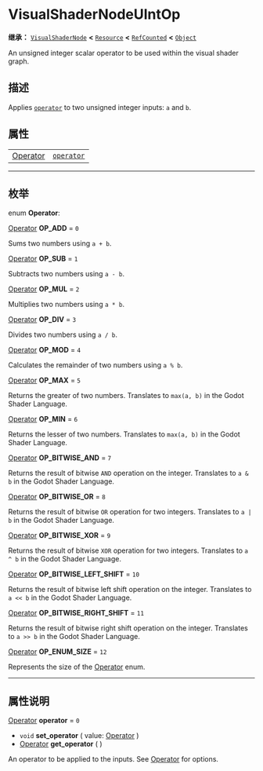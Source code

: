 <!-- ⚠ 请勿编辑本文件 ⚠ -->
<!-- 本文档使用脚本从 WeDot 引擎源码仓库生成。 -->
<!-- 生成脚本：https://github.com/WeDot-Engine/WeDot/tree/4.3/doc/tools/make_md.py； -->
<!-- 原文件：https://github.com/WeDot-Engine/WeDot/tree/4.3/doc/classes/VisualShaderNodeUIntOp.xml。 -->

<div id="_class_visualshadernodeuintop"></div>

# VisualShaderNodeUIntOp

**继承：** [`VisualShaderNode`](class_visualshadernode.md) **<** [`Resource`](class_resource.md) **<** [`RefCounted`](class_refcounted.md) **<** [`Object`](class_object.md)

An unsigned integer scalar operator to be used within the visual shader graph.

## 描述

Applies [`operator`](class_visualshadernodeuintop.md#class_visualshadernodeuintop_property_operator) to two unsigned integer inputs: `a` and `b`.

## 属性

|||
|:-:|:--|
| [Operator](#enum_visualshadernodeuintop_operator) | [`operator`](class_visualshadernodeuintop.md#class_visualshadernodeuintop_property_operator) | ``0`` |

<!-- rst-class:: classref-section-separator -->

---

## 枚举

<div id="_class_enum_visualshadernodeuintop_operator"></div>

enum **Operator**: <div id="enum_visualshadernodeuintop_operator"></div>

<div id="_class_visualshadernodeuintop_constant_op_add"></div>

[Operator](#enum_visualshadernodeuintop_operator) **OP_ADD** = ``0``

Sums two numbers using `a + b`.

<div id="_class_visualshadernodeuintop_constant_op_sub"></div>

[Operator](#enum_visualshadernodeuintop_operator) **OP_SUB** = ``1``

Subtracts two numbers using `a - b`.

<div id="_class_visualshadernodeuintop_constant_op_mul"></div>

[Operator](#enum_visualshadernodeuintop_operator) **OP_MUL** = ``2``

Multiplies two numbers using `a * b`.

<div id="_class_visualshadernodeuintop_constant_op_div"></div>

[Operator](#enum_visualshadernodeuintop_operator) **OP_DIV** = ``3``

Divides two numbers using `a / b`.

<div id="_class_visualshadernodeuintop_constant_op_mod"></div>

[Operator](#enum_visualshadernodeuintop_operator) **OP_MOD** = ``4``

Calculates the remainder of two numbers using `a % b`.

<div id="_class_visualshadernodeuintop_constant_op_max"></div>

[Operator](#enum_visualshadernodeuintop_operator) **OP_MAX** = ``5``

Returns the greater of two numbers. Translates to `max(a, b)` in the Godot Shader Language.

<div id="_class_visualshadernodeuintop_constant_op_min"></div>

[Operator](#enum_visualshadernodeuintop_operator) **OP_MIN** = ``6``

Returns the lesser of two numbers. Translates to `max(a, b)` in the Godot Shader Language.

<div id="_class_visualshadernodeuintop_constant_op_bitwise_and"></div>

[Operator](#enum_visualshadernodeuintop_operator) **OP_BITWISE_AND** = ``7``

Returns the result of bitwise `AND` operation on the integer. Translates to `a & b` in the Godot Shader Language.

<div id="_class_visualshadernodeuintop_constant_op_bitwise_or"></div>

[Operator](#enum_visualshadernodeuintop_operator) **OP_BITWISE_OR** = ``8``

Returns the result of bitwise `OR` operation for two integers. Translates to `a | b` in the Godot Shader Language.

<div id="_class_visualshadernodeuintop_constant_op_bitwise_xor"></div>

[Operator](#enum_visualshadernodeuintop_operator) **OP_BITWISE_XOR** = ``9``

Returns the result of bitwise `XOR` operation for two integers. Translates to `a ^ b` in the Godot Shader Language.

<div id="_class_visualshadernodeuintop_constant_op_bitwise_left_shift"></div>

[Operator](#enum_visualshadernodeuintop_operator) **OP_BITWISE_LEFT_SHIFT** = ``10``

Returns the result of bitwise left shift operation on the integer. Translates to `a << b` in the Godot Shader Language.

<div id="_class_visualshadernodeuintop_constant_op_bitwise_right_shift"></div>

[Operator](#enum_visualshadernodeuintop_operator) **OP_BITWISE_RIGHT_SHIFT** = ``11``

Returns the result of bitwise right shift operation on the integer. Translates to `a >> b` in the Godot Shader Language.

<div id="_class_visualshadernodeuintop_constant_op_enum_size"></div>

[Operator](#enum_visualshadernodeuintop_operator) **OP_ENUM_SIZE** = ``12``

Represents the size of the [Operator](#enum_visualshadernodeuintop_operator) enum.

<!-- rst-class:: classref-section-separator -->

---

## 属性说明

<div id="_class_visualshadernodeuintop_property_operator"></div>

[Operator](#enum_visualshadernodeuintop_operator) **operator** = ``0`` <div id="class_visualshadernodeuintop_property_operator"></div>

- `void` **set_operator** ( value: [Operator](#enum_visualshadernodeuintop_operator) )
- [Operator](#enum_visualshadernodeuintop_operator) **get_operator** ( )

An operator to be applied to the inputs. See [Operator](#enum_visualshadernodeuintop_operator) for options.

[^virtual]: 本方法通常需要用户覆盖才能生效。
[^const]: 本方法无副作用，不会修改该实例的任何成员变量。
[^vararg]: 本方法除了能接受在此处描述的参数外，还能够继续接受任意数量的参数。
[^constructor]: 本方法用于构造某个类型。
[^static]: 调用本方法无需实例，可直接使用类名进行调用。
[^operator]: 本方法描述的是使用本类型作为左操作数的有效运算符。
[^bitfield]: 这个值是由下列位标志构成位掩码的整数。
[^void]: 无返回值。
